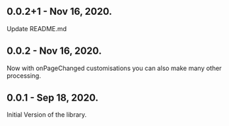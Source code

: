 ## 0.0.2+1 - Nov 16, 2020.

Update README.md

## 0.0.2 - Nov 16, 2020.

Now with onPageChanged customisations you can also make many other processing.

## 0.0.1 - Sep 18, 2020.

Initial Version of the library.
